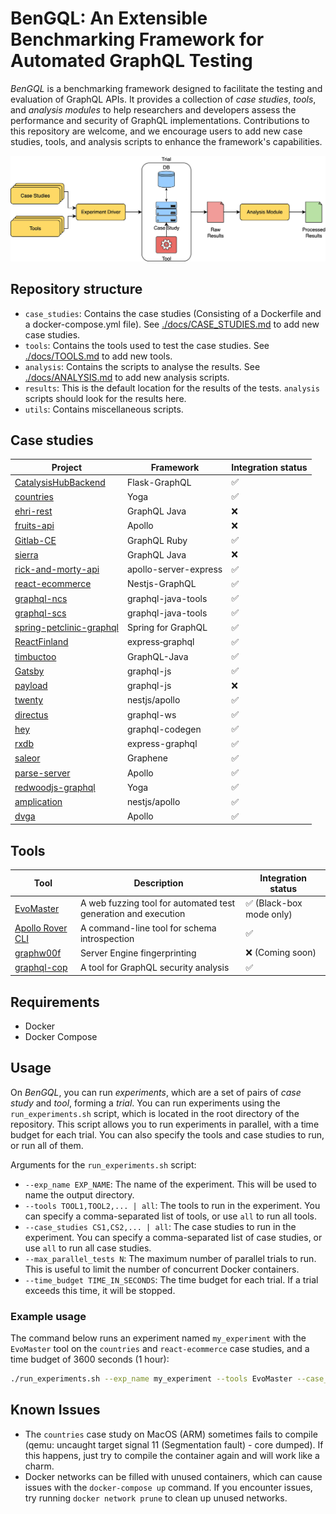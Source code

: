 # BenGQL: An Extensible Benchmarking Framework for Automated GraphQL Testing
*BenGQL* is a benchmarking framework designed to facilitate the testing and evaluation of GraphQL APIs.
It provides a collection of *case studies*, *tools*, and *analysis modules* to help researchers and developers assess the performance and security of GraphQL implementations.
Contributions to this repository are welcome, and we encourage users to add new case studies, tools, and analysis scripts to enhance the framework's capabilities.

![BenGQL Workflow](assets/workflow.jpg)

## Repository structure
- `case_studies`: Contains the case studies (Consisting of a Dockerfile and a docker-compose.yml file). See [./docs/CASE_STUDIES.md](./docs/CASE_STUDIES.md) to add new case studies.
- `tools`: Contains the tools used to test the case studies. See [./docs/TOOLS.md](./docs/TOOLS.md) to add new tools.
- `analysis`: Contains the scripts to analyse the results. See [./docs/ANALYSIS.md](./docs/ANALYSIS.md) to add new analysis scripts.
- `results`: This is the default location for the results of the tests. `analysis` scripts should look for the results here.
- `utils`: Contains miscellaneous scripts.

## Case studies

| Project | Framework | Integration status |
| ------- | --------- | ------------------ |
| [CatalysisHubBackend](https://github.com/SUNCAT-Center/CatalysisHubBackend) | Flask-GraphQL | ✅ |
| [countries](https://github.com/trevorblades/countries) | Yoga | ✅ |
| [ehri-rest](https://github.com/EHRI/ehri-rest) | GraphQL Java | ❌ |
| [fruits-api](https://github.com/Franqsanz/fruits-api) | Apollo | ❌ |
| [Gitlab-CE](https://docs.gitlab.com/install/docker/) | GraphQL Ruby | ✅ |
| [sierra](https://github.com/hivdb/sierra) | GraphQL Java | ❌ |
| [rick-and-morty-api](https://github.com/afuh/rick-and-morty-api) | apollo-server-express | ✅ |
| [react-ecommerce](https://github.com/react-shop/react-ecommerce) | Nestjs-GraphQL | ✅ |
| [graphql-ncs](https://github.com/WebFuzzing/EMB/) | graphql-java-tools | ✅ |
| [graphql-scs](https://github.com/WebFuzzing/EMB/) | graphql-java-tools | ✅ |
| [spring-petclinic-graphql](https://github.com/spring-petclinic/spring-petclinic-graphql) | Spring for GraphQL | ✅ |
| [ReactFinland](https://github.com/ReactFinland/graphql-api) | express‑graphql | ✅ |
| [timbuctoo](https://github.com/HuygensING/timbuctoo) | GraphQL-Java | ✅ |
| [Gatsby](https://github.com/gatsbyjs/gatsby) | graphql-js | ✅ |
| [payload](https://github.com/payloadcms/payload) | graphql-js | ❌ |
| [twenty](https://github.com/twentyhq/twenty/) | nestjs/apollo | ✅ |
| [directus](https://github.com/directus/directus) | graphql-ws | ✅ |
| [hey](https://github.com/heyverse/hey) | graphql-codegen | ✅ |
| [rxdb](https://github.com/pubkey/rxdb) | express-graphql | ✅ |
| [saleor](https://github.com/saleor/saleor) | Graphene | ✅ |
| [parse-server](https://github.com/parse-community/parse-server) | Apollo | ✅ |
| [redwoodjs-graphql](https://github.com/redwoodjs/graphql) | Yoga | ✅ |
| [amplication](https://github.com/amplication/amplication) | nestjs/apollo | ✅ |
| [dvga](https://github.com/dolevf/Damn-Vulnerable-GraphQL-Application) | Apollo | ✅ |

## Tools
| Tool | Description | Integration status |
| ---- | ----------- | ------------------ |
| [EvoMaster](https://github.com/WebFuzzing/EvoMaster) | A web fuzzing tool for automated test generation and execution | ✅ (Black-box mode only) |
| [Apollo Rover CLI](https://github.com/apollographql/rover) | A command-line tool for schema introspection | ✅ |
| [graphw00f](https://github.com/dolevf/graphw00f) | Server Engine fingerprinting | ❌ (Coming soon) |
| [graphql-cop](https://github.com/dolevf/graphql-cop) | A tool for GraphQL security analysis | ✅ |



## Requirements
- Docker
- Docker Compose

## Usage
On *BenGQL*, you can run *experiments*, which are a set of pairs of *case study* and *tool*, forming a *trial*.
You can run experiments using the `run_experiments.sh` script, which is located in the root directory of the repository.
This script allows you to run experiments in parallel, with a time budget for each trial.
You can also specify the tools and case studies to run, or run all of them.

Arguments for the `run_experiments.sh` script:
- `--exp_name EXP_NAME`: The name of the experiment. This will be used to name the output directory.
- `--tools TOOL1,TOOL2,... | all`: The tools to run in the experiment. You can specify a comma-separated list of tools, or use `all` to run all tools.
- `--case_studies CS1,CS2,... | all`: The case studies to run in the experiment. You can specify a comma-separated list of case studies, or use `all` to run all case studies.
- `--max_parallel_tests N`: The maximum number of parallel trials to run. This is useful to limit the number of concurrent Docker containers.
- `--time_budget TIME_IN_SECONDS`: The time budget for each trial. If a trial exceeds this time, it will be stopped.

### Example usage
The command below runs an experiment named `my_experiment` with the `EvoMaster` tool on the `countries` and `react-ecommerce` case studies, and a time budget of 3600 seconds (1 hour): 
```bash
./run_experiments.sh --exp_name my_experiment --tools EvoMaster --case_studies countries,react-ecommerce --time_budget 3600
```

## Known Issues
- The `countries` case study on MacOS (ARM) sometimes fails to compile (qemu: uncaught target signal 11 (Segmentation fault) - core dumped). If this happens, just try to compile the container again and will work like a charm.
- Docker networks can be filled with unused containers, which can cause issues with the `docker-compose up` command. If you encounter issues, try running `docker network prune` to clean up unused networks.
